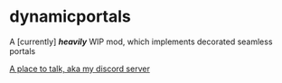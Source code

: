 # dynamicportals

A [currently] ***heavily*** WIP mod, which implements decorated seamless portals

[A place to talk, aka my discord server](https://discord.gg/qFEBSsm)
